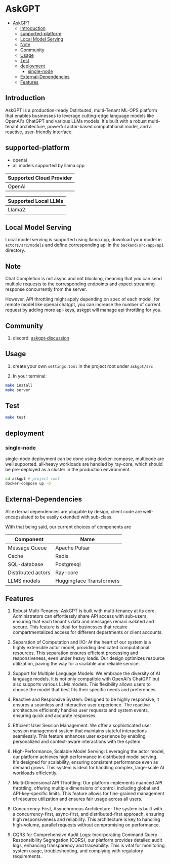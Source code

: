 # AskGPT

- [AskGPT](#askgpt)
  - [Introduction](#introduction)
  - [supported-platform](#supported-platform)
  - [Local Model Serving](#local-model-serving)
  - [Note](#note)
  - [Community](#community)
  - [Usage](#usage)
  - [Test](#test)
  - [deployment](#deployment)
    - [single-node](#single-node)
  - [External-Dependencies](#external-dependencies)
  - [Features](#features)

## Introduction

AskGPT is a production-ready Dstirbuted, multi-Tenant ML-OPS platform that enables businesses to leverage cutting-edge language models like OpenAI's ChatGPT and various LLMs models. It's built with a robust multi-tenant architecture, powerful actor-based computational model, and a reactive, user-friendly interface.

## supported-platform

- openai
- all models supported by llama.cpp

| Supported Cloud Provider  |
| ------------------------- | 
| OpenAI                    |

| Supported Local LLMs |
| --------------------- |
| Llama2 |

## Local Model Serving

Local model serving is supported using llama.cpp, download your model in
`actors/src/models`
and define corresponding api in the `backend/src/app/api` directory.

## Note

Chat Completion is not async and not blocking, meaning that you can send multiple requests to the corresponding endpoints and expect streaming response concurrently from the server.

However, API throttling might apply depending on spec of each model, for remote model like openai chatgpt, you can increase the number of current request by adding more api-keys, askgpt will  manage api throttling for you.  

## Community

1. discord: [askgpt-discussion](https://discord.gg/D44Hz9pTMe)

## Usage

1. create your own `settings.toml` in the project root under `askgpt/src`

2. In your terminal:

```bash
make install
make server
```

## Test

```bash
make test
```

## deployment

### single-node

single-node deployment can be done using docker-compose, multicode are well supported.
all-heavy workloads are handled by ray-core, which should be pre-deployed as a cluster in the production environment.

```bash
cd askgpt # project root
docker-compose up -d
```

## External-Dependencies

All external dependencies are plugable by design, client code are well-encapsulated to be easily extended with sub-class.

With that being said, our current choices of components are

| Component | Name |
| ------ | ------ |
| Message Queue | Apache Pulsar |
| Cache | Redis |
| SQL-database | Postgresql |
| Distributed actors | Ray-core |
| LLMS models | Huggingface Transformers |

## Features

1. Robust Multi-Tenancy: AskGPT is built with multi-tenancy at its core. Administrators can effortlessly share API access with sub-users, ensuring that each tenant's data and messages remain isolated and secure. This feature is ideal for businesses that require compartmentalized access for different departments or client accounts.

2. Separation of Computation and I/O: At the heart of our system is a highly extensible actor model, providing dedicated computational resources. This separation ensures efficient processing and responsiveness, even under heavy loads. Our design optimizes resource utilization, paving the way for a scalable and reliable service.

3. Support for Multiple Language Models: We embrace the diversity of AI language models. it is not only compatible with OpenAI's ChatGPT but also supports various LLMs models. This flexibility allows users to choose the model that best fits their specific needs and preferences.

4. Reactive and Responsive System: Designed to be highly responsive, it ensures a seamless and interactive user experience. The reactive architecture efficiently handles user requests and system events, ensuring quick and accurate responses.

5. Efficient User Session Management: We offer a sophisticated user session management system that maintains stateful interactions seamlessly. This feature enhances user experience by enabling personalized and context-aware interactions with the system.

6. High-Performance, Scalable Model Serving: Leveraging the actor model, our platform achieves high performance in distributed model serving. It's designed for scalability, ensuring consistent performance even as demand grows. This system is ideal for handling complex, large-scale AI workloads efficiently.

7. Multi-Dimensional API Throttling: Our platform implements nuanced API throttling, offering multiple dimensions of control, including global and API-key-specific limits. This feature allows for fine-grained management of resource utilization and ensures fair usage across all users.

8. Concurrency-First, Asynchronous Architecture: The system is built with a concurrency-first, async-first, and distributed-first approach, ensuring high responsiveness and reliability. This architecture is key to handling high-volume, parallel requests without compromising on performance.

9. CQRS for Comprehensive Audit Logs: Incorporating Command Query Responsibility Segregation (CQRS), our platform provides detailed audit logs, enhancing transparency and traceability. This is vital for monitoring system usage, troubleshooting, and complying with regulatory requirements.
